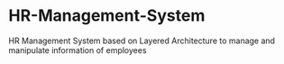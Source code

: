 # HR-Management-System
HR Management System based on Layered Architecture to manage and manipulate information of employees
